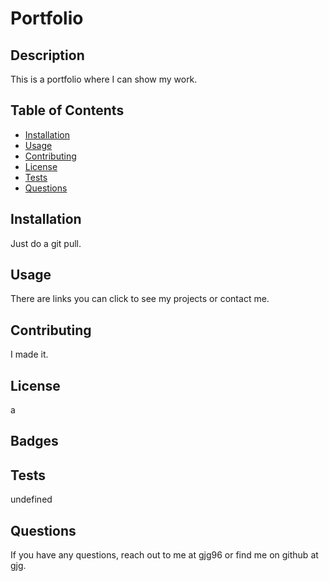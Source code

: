 # Portfolio

## Description
This is a portfolio where I can show my work.

## Table of Contents 
- [Installation](#installation)
- [Usage](#usage)
- [Contributing](#contributing)
- [License](#license)
- [Tests](#tests)
- [Questions](#questions)

## Installation
Just do a git pull.

## Usage
There are links you can click to see my projects or contact me.

## Contributing
I made it.

## License
a

## Badges


## Tests
undefined

## Questions
If you have any questions, reach out to me at gjg96 or find me on github at gjg.